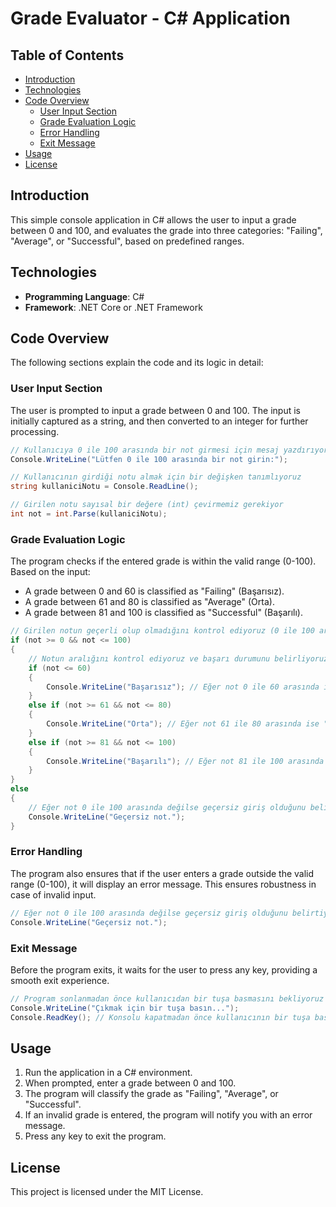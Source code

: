 # Grade Evaluator - C# Application

## Table of Contents
- [Introduction](#introduction)
- [Technologies](#technologies)
- [Code Overview](#code-overview)
  - [User Input Section](#user-input-section)
  - [Grade Evaluation Logic](#grade-evaluation-logic)
  - [Error Handling](#error-handling)
  - [Exit Message](#exit-message)
- [Usage](#usage)
- [License](#license)

## Introduction

This simple console application in C# allows the user to input a grade between 0 and 100, and evaluates the grade into three categories: "Failing", "Average", or "Successful", based on predefined ranges.

## Technologies

- **Programming Language**: C#
- **Framework**: .NET Core or .NET Framework

## Code Overview

The following sections explain the code and its logic in detail:

### User Input Section

The user is prompted to input a grade between 0 and 100. The input is initially captured as a string, and then converted to an integer for further processing.

```csharp
// Kullanıcıya 0 ile 100 arasında bir not girmesi için mesaj yazdırıyoruz
Console.WriteLine("Lütfen 0 ile 100 arasında bir not girin:");

// Kullanıcının girdiği notu almak için bir değişken tanımlıyoruz
string kullaniciNotu = Console.ReadLine();

// Girilen notu sayısal bir değere (int) çevirmemiz gerekiyor
int not = int.Parse(kullaniciNotu);
```

### Grade Evaluation Logic

The program checks if the entered grade is within the valid range (0-100). Based on the input:
- A grade between 0 and 60 is classified as "Failing" (Başarısız).
- A grade between 61 and 80 is classified as "Average" (Orta).
- A grade between 81 and 100 is classified as "Successful" (Başarılı).

```csharp
// Girilen notun geçerli olup olmadığını kontrol ediyoruz (0 ile 100 arasında olmalı)
if (not >= 0 && not <= 100)
{
    // Notun aralığını kontrol ediyoruz ve başarı durumunu belirliyoruz
    if (not <= 60)
    {
        Console.WriteLine("Başarısız"); // Eğer not 0 ile 60 arasında ise "Başarısız" yazdırıyoruz
    }
    else if (not >= 61 && not <= 80)
    {
        Console.WriteLine("Orta"); // Eğer not 61 ile 80 arasında ise "Orta" yazdırıyoruz
    }
    else if (not >= 81 && not <= 100)
    {
        Console.WriteLine("Başarılı"); // Eğer not 81 ile 100 arasında ise "Başarılı" yazdırıyoruz
    }
}
else
{
    // Eğer not 0 ile 100 arasında değilse geçersiz giriş olduğunu belirtiyoruz
    Console.WriteLine("Geçersiz not.");
}
```

### Error Handling

The program also ensures that if the user enters a grade outside the valid range (0-100), it will display an error message. This ensures robustness in case of invalid input.

```csharp
// Eğer not 0 ile 100 arasında değilse geçersiz giriş olduğunu belirtiyoruz
Console.WriteLine("Geçersiz not.");
```

### Exit Message

Before the program exits, it waits for the user to press any key, providing a smooth exit experience.

```csharp
// Program sonlanmadan önce kullanıcıdan bir tuşa basmasını bekliyoruz
Console.WriteLine("Çıkmak için bir tuşa basın...");
Console.ReadKey(); // Konsolu kapatmadan önce kullanıcının bir tuşa basmasını bekliyoruz
```

## Usage

1. Run the application in a C# environment.
2. When prompted, enter a grade between 0 and 100.
3. The program will classify the grade as "Failing", "Average", or "Successful".
4. If an invalid grade is entered, the program will notify you with an error message.
5. Press any key to exit the program.

## License

This project is licensed under the MIT License.
